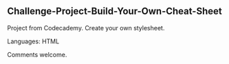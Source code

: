 ## Challenge-Project-Build-Your-Own-Cheat-Sheet


Project from Codecademy. Create your own stylesheet. 

Languages: HTML

Comments welcome. 


